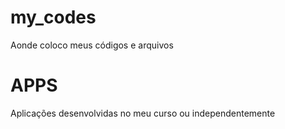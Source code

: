 # my_codes
Aonde coloco meus códigos e arquivos
# APPS
Aplicações desenvolvidas no meu curso ou independentemente
